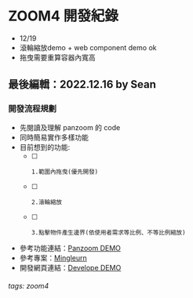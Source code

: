 # ZOOM4 開發紀錄
- 12/19
- 滾輪縮放demo + web component demo ok
- 拖曳需要重算容器內寬高
## 最後編輯：2022.12.16 by Sean
### 開發流程規劃

* 先閱讀及理解 panzoom 的 code
* 同時簡易實作多樣功能
* 目前想到的功能: 
    - [ ]     1.範圍內拖曳(優先開發)
    - [ ]     2.滾輪縮放
    - [ ]     3.點擊物件產生邊界(依使用者需求等比例、不等比例縮放)

* 參考功能連結：[Panzoom DEMO](https://timmywil.com/panzoom/demo/)
* 參考專案：[Mingleurn](https://xwadex.com/vyv/mingleurn/@www/dist/views/tw/content/customized.html)
* 開發網頁連結：[Develope DEMO](https://lashawty.github.io/zoom4/)



###### tags: zoom4